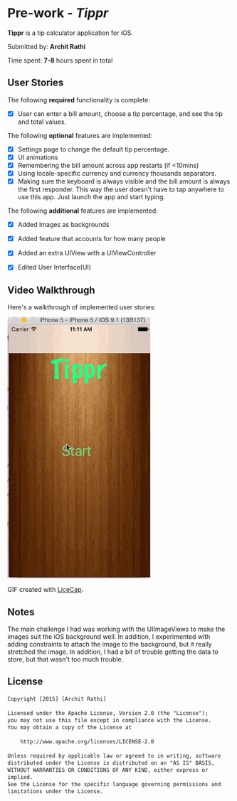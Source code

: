 # Pre-work - *Tippr*

**Tippr** is a tip calculator application for iOS.

Submitted by: **Archit Rathi**

Time spent: **7-8** hours spent in total

## User Stories

The following **required** functionality is complete:
* [x] User can enter a bill amount, choose a tip percentage, and see the tip and total values.

The following **optional** features are implemented:
* [x] Settings page to change the default tip percentage.
* [x] UI animations
* [x] Remembering the bill amount across app restarts (if <10mins)
* [x] Using locale-specific currency and currency thousands separators.
* [x] Making sure the keyboard is always visible and the bill amount is always the first responder. This way the user doesn't have to tap anywhere to use this app. Just launch the app and start typing.

The following **additional** features are implemented:

* [x] Added Images as backgrounds
* [x] Added feature that accounts for how many people
* [x] Added an extra UIView with a UIViewController
* [x] Edited User Interface(UI)


## Video Walkthrough 

Here's a walkthrough of implemented user stories:

<img src='https://github.com/progdude/Tippr/blob/master/final.gif' title='Video Walkthrough' width='' alt='Video Walkthrough' />

GIF created with [LiceCap](http://www.cockos.com/licecap/).

## Notes

The main challenge I had was working with the UIImageViews to make the images suit the iOS background well. In addition, I experimented with adding constraints to attach the image to the background, but it really stretched the image.
In addition, I had a bit of trouble getting the data to store, but that wasn't too much trouble.

## License

    Copyright [2015] [Archit Rathi]

    Licensed under the Apache License, Version 2.0 (the "License");
    you may not use this file except in compliance with the License.
    You may obtain a copy of the License at

        http://www.apache.org/licenses/LICENSE-2.0

    Unless required by applicable law or agreed to in writing, software
    distributed under the License is distributed on an "AS IS" BASIS,
    WITHOUT WARRANTIES OR CONDITIONS OF ANY KIND, either express or implied.
    See the License for the specific language governing permissions and
    limitations under the License.